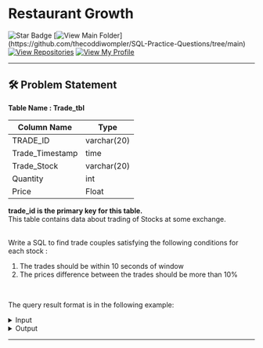 # Restaurant Growth
![Star Badge](https://img.shields.io/static/v1?label=%F0%9F%8C%9F&message=If%20Useful&style=style=flat&color=BC4E99)
[![View Main Folder](https://img.shields.io/badge/View-Main_Folder-971901?)](https://github.com/thecoddiwompler/SQL-Practice-Questions/tree/main)
[![View Repositories](https://img.shields.io/badge/View-My_Repositories-blue?logo=GitHub)](https://github.com/thecoddiwompler?tab=repositories)
[![View My Profile](https://img.shields.io/badge/View-My_Profile-green?logo=GitHub)](https://github.com/thecoddiwompler)

---

## 🛠️ Problem Statement

  <b>Table Name : Trade_tbl</b>

|  Column Name  |Type |
| ------------- | ------------- |
| TRADE_ID   | varchar(20)     |
| Trade_Timestamp          | time |
| Trade_Stock    | varchar(20)    |
| Quantity        | int     |
| Price | Float |

<b>trade_id is the primary key for this table.</b> </br>
This table contains data about trading of Stocks at some exchange.  </br>
</br>

Write a SQL to find trade couples satisfying the following conditions for each stock :

1. The trades should be within 10 seconds of window 
2. The prices difference between the trades should be more than 10%
</br>

The query result format is in the following example:  

 <details>
<summary>
Input
</summary>
 </br>

 <b>Table Name: Trade_tbl</b>

| TRADE_ID | Trade_Timestamp | Trade_Stock      | Quantity | Price |
|----------|-----------------|------------------|----------|-------|
| TRADE1   | 10:01:05        | ITJunction4All   | 100      | 20.0  |
| TRADE2   | 10:01:06        | ITJunction4All   | 20       | 15.0  |
| TRADE3   | 10:01:08        | ITJunction4All   | 150      | 30.0  |
| TRADE4   | 10:01:09        | ITJunction4All   | 300      | 32.0  |
| TRADE5   | 10:10:00        | ITJunction4All   | -100     | 19.0  |
| TRADE6   | 10:10:01        | ITJunction4All   | -300     | 19.0  |


</details>

<details>
<summary>
Output
</summary>
</br>
  
| tradeid1 | tradeid2 | price_difference |
|----------|----------|------------------|
| TRADE2   | TRADE1   | 25             |
| TRADE3   | TRADE1   | 50             |
| TRADE3   | TRADE2   | 100             |
| TRADE4   | TRADE1   | 60|
| TRADE4   | TRADE2   | 113.3333              |

</details>

---
